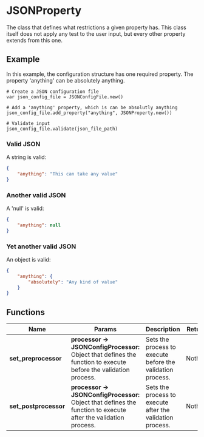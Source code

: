 # JSONProperty

The class that defines what restrictions a given property has. This class itself does not apply any test to the user input, but every other property extends from this one.

## Example

In this example, the configuration structure has one required property. The property 'anything' can be absolutely anything.

```GDScript
# Create a JSON configuration file
var json_config_file = JSONConfigFile.new()

# Add a 'anything' property, which is can be absolutly anything
json_config_file.add_property("anything", JSONProperty.new())

# Validate input
json_config_file.validate(json_file_path)
```

### Valid JSON

A string is valid:

```JSON
{
    "anything": "This can take any value"
}
```

### Another valid JSON

A 'null' is valid:

```JSON
{
    "anything": null
}
```

### Yet another valid JSON

An object is valid:

```JSON
{
    "anything": {
        "absolutely": "Any kind of value"
    }
}
```

## Functions
| Name | Params | Description | Returns |
|-|-|-|-|
| **set_preprocessor** | **processor -> JSONConfigProcessor:** <br> Object that defines the function to execute before the validation process. | Sets the process to execute before the validation process. | Nothing. |
| **set_postprocessor** | **processor -> JSONConfigProcessor:** <br> Object that defines the function to execute after the validation process. | Sets the process to execute after the validation process. | Nothing. |
